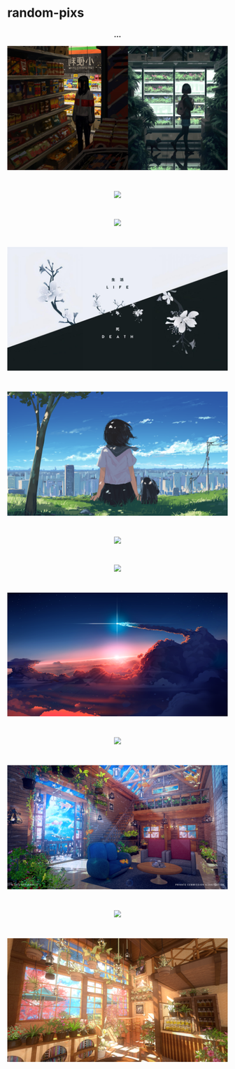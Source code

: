 # random-pixs

<h3 align="center">...</h3>

<p align="center">
  
  <img src="https://raw.githubusercontent.com/yumidev00/random-pixs/wall/wall1.png"/>

</p>

<br>

<p align="center">
  
  <img src="https://raw.githubusercontent.com/yumidev00/random-pixs/wall/wall2.png"/>

</p>

<br>

<p align="center">
  
  <img src="https://raw.githubusercontent.com/yumidev00/random-pixs/wall/wall3.png"/>

</p>

<br>

<p align="center">
  
  <img src="https://raw.githubusercontent.com/yumidev00/random-pixs/wall/wall4.png"/>

</p>

<br>

<p align="center">
  
  <img src="https://raw.githubusercontent.com/yumidev00/random-pixs/wall/wall5.png"/>

</p>

<br>

<p align="center">
  
  <img src="https://raw.githubusercontent.com/yumidev00/random-pixs/wall/wall6.png"/>

</p>

<br>

<p align="center">
  
  <img src="https://raw.githubusercontent.com/yumidev00/random-pixs/wall/wall7.png"/>

</p>

<br>

<p align="center">
  
  <img src="https://raw.githubusercontent.com/yumidev00/random-pixs/wall/wall8.png"/>

</p>

<br>

<p align="center">
  
  <img src="https://raw.githubusercontent.com/yumidev00/random-pixs/wall/wall9.png"/>

</p>

<br>

<p align="center">
  
  <img src="https://raw.githubusercontent.com/yumidev00/random-pixs/wall/wall11.png"/>

</p>

<br>

<p align="center">
  
  <img src="https://raw.githubusercontent.com/yumidev00/random-pixs/wall/wall12.png"/>

</p>

<br>
<p align="center">
  
  <img src="https://raw.githubusercontent.com/yumidev00/random-pixs/wall/wall13.png"/>

</p>

<br>
